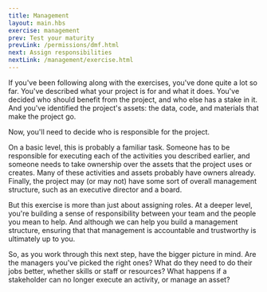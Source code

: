 ```yaml
---
title: Management
layout: main.hbs
exercise: management
prev: Test your maturity
prevLink: /permissions/dmf.html
next: Assign responsibilities
nextLink: /management/exercise.html
---
```


If you've been following along with the exercises, you've done quite a lot so far. You've described what your project is for and what it does. You've decided who should benefit from the project, and who else has a stake in it. And you've identified the project's assets: the data, code, and materials that make the project go.

Now, you'll need to decide who is responsible for the project.

On a basic level, this is probably a familiar task. Someone has to be responsible for executing each of the activities you described earlier, and someone needs to take ownership over the assets that the project uses or creates. Many of these activities and assets probably have owners already. Finally, the project may (or may not) have some sort of overall management structure, such as an executive director and a board.

But this exercise is more than just about assigning roles. At a deeper level, you're building a sense of responsibility between your team and the people you mean to help. And although we can help you build a management structure, ensuring that that management is accountable and trustworthy is ultimately up to you. 

So, as you work through this next step, have the bigger picture in mind. Are the managers you've picked the right ones? What do they need to do their jobs better, whether skills or staff or resources? What happens if a stakeholder can no longer execute an activity, or manage an asset?


